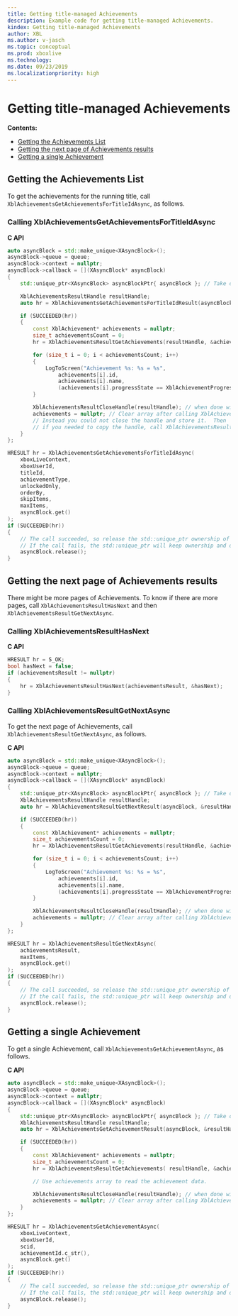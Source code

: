 ```yaml
---
title: Getting title-managed Achievements
description: Example code for getting title-managed Achievements.
kindex: Getting title-managed Achievements
author: XBL
ms.author: v-jasch
ms.topic: conceptual
ms.prod: xboxlive
ms.technology: 
ms.date: 09/23/2019
ms.localizationpriority: high
---
```



# Getting title-managed Achievements

**Contents:**
* [Getting the Achievements List](#getting-the-achievements-list)
* [Getting the next page of Achievements results](#getting-the-next-page-of-achievements-results)
* [Getting a single Achievement](#getting-a-single-achievement)


<!-- ===================================================== -->
<a id="getting-the-achievements-list"></a>

## Getting the Achievements List

To get the achievements for the running title, call `XblAchievementsGetAchievementsForTitleIdAsync`, as follows.


### Calling XblAchievementsGetAchievementsForTitleIdAsync

**C API**
<!-- XblAchievementsGetAchievementsForTitleIdAsync.md -->
```cpp
auto asyncBlock = std::make_unique<XAsyncBlock>();
asyncBlock->queue = queue;
asyncBlock->context = nullptr;
asyncBlock->callback = [](XAsyncBlock* asyncBlock)
{
    std::unique_ptr<XAsyncBlock> asyncBlockPtr{ asyncBlock }; // Take over ownership of the XAsyncBlock*

    XblAchievementsResultHandle resultHandle;
    auto hr = XblAchievementsGetAchievementsForTitleIdResult(asyncBlock, &resultHandle);

    if (SUCCEEDED(hr))
    {
        const XblAchievement* achievements = nullptr;
        size_t achievementsCount = 0;
        hr = XblAchievementsResultGetAchievements(resultHandle, &achievements, &achievementsCount);

        for (size_t i = 0; i < achievementsCount; i++)
        {
            LogToScreen("Achievement %s: %s = %s", 
                achievements[i].id, 
                achievements[i].name,
                (achievements[i].progressState == XblAchievementProgressState::Achieved) ? "Achieved" : "Not achieved");
        }

        XblAchievementsResultCloseHandle(resultHandle); // when done with handle, close it
        achievements = nullptr; // Clear array after calling XblAchievementsResultCloseHandle to pointer to freed memory
        // Instead you could not close the handle and store it.  Then 
        // if you needed to copy the handle, call XblAchievementsResultDuplicateHandle()
    }
};

HRESULT hr = XblAchievementsGetAchievementsForTitleIdAsync(
    xboxLiveContext,
    xboxUserId,
    titleId,
    achievementType,
    unlockedOnly,
    orderBy,
    skipItems,
    maxItems,
    asyncBlock.get()
);
if (SUCCEEDED(hr))
{
    // The call succeeded, so release the std::unique_ptr ownership of XAsyncBlock* since the callback will take over ownership.
    // If the call fails, the std::unique_ptr will keep ownership and delete the XAsyncBlock*
    asyncBlock.release(); 
}
```

<!-- **Reference**
* [XAsyncBlock](xasyncblock.md)
* [XblAchievement](xblachievement.md)
* [XblAchievementProgressState](xblachievementprogressstate.md)
* [XblAchievementsGetAchievementsForTitleIdAsync](xblachievementsgetachievementsfortitleidasync.md)
* [XblAchievementsGetAchievementsForTitleIdResult](xblachievementsgetachievementsfortitleidresult.md)
* [XblAchievementsResultCloseHandle](xblachievementsresultclosehandle.md)
* [XblAchievementsResultDuplicateHandle](xblachievementsresultduplicatehandle.md)
* [XblAchievementsResultGetAchievements](xblachievementsresultgetachievements.md)-->
<!-- * [XblAchievementsResultHandle](xblachievementsresulthandle.md) -->


<!-- ===================================================== -->
<a id="getting-the-next-page-of-achievements-results"></a>

## Getting the next page of Achievements results

There might be more pages of Achievements.  To know if there are more pages, call `XblAchievementsResultHasNext` and then `XblAchievementsResultGetNextAsync`.


### Calling XblAchievementsResultHasNext

**C API**
<!-- XblAchievementsResultHasNext.md -->
```cpp
HRESULT hr = S_OK;
bool hasNext = false;
if (achievementsResult != nullptr)
{
    hr = XblAchievementsResultHasNext(achievementsResult, &hasNext);
}
```

<!-- **Reference**
* [XblAchievementsResultHasNext](xblachievementsresulthasnext.md)-->


### Calling XblAchievementsResultGetNextAsync

To get the next page of Achievements, call `XblAchievementsResultGetNextAsync`, as follows.

**C API**
<!-- XblAchievementsResultGetNextAsync.md -->
```cpp
auto asyncBlock = std::make_unique<XAsyncBlock>();
asyncBlock->queue = queue;
asyncBlock->context = nullptr;
asyncBlock->callback = [](XAsyncBlock* asyncBlock)
{
    std::unique_ptr<XAsyncBlock> asyncBlockPtr{ asyncBlock }; // Take over ownership of the XAsyncBlock*
    XblAchievementsResultHandle resultHandle;
    auto hr = XblAchievementsResultGetNextResult(asyncBlock, &resultHandle);

    if (SUCCEEDED(hr))
    {
        const XblAchievement* achievements = nullptr;
        size_t achievementsCount = 0;
        hr = XblAchievementsResultGetAchievements(resultHandle, &achievements, &achievementsCount);

        for (size_t i = 0; i < achievementsCount; i++)
        {
            LogToScreen("Achievement %s: %s = %s",
                achievements[i].id,
                achievements[i].name,
                (achievements[i].progressState == XblAchievementProgressState::Achieved) ? "Achieved" : "Not achieved");
        }

        XblAchievementsResultCloseHandle(resultHandle); // when done with handle, close it
        achievements = nullptr; // Clear array after calling XblAchievementsResultCloseHandle to pointer to freed memory
    }
};

HRESULT hr = XblAchievementsResultGetNextAsync(
    achievementsResult,
    maxItems,
    asyncBlock.get()
);
if (SUCCEEDED(hr))
{
    // The call succeeded, so release the std::unique_ptr ownership of XAsyncBlock* since the callback will take over ownership.
    // If the call fails, the std::unique_ptr will keep ownership and delete the XAsyncBlock*
    asyncBlock.release();
}
```

<!-- **Reference**
* [XAsyncBlock](xasyncblock.md)
* [XblAchievement](xblachievement.md)
* [XblAchievementProgressState](xblachievementprogressstate.md)
* [XblAchievementsResultCloseHandle](xblachievementsresultclosehandle.md)
* [XblAchievementsResultGetAchievements](xblachievementsresultgetachievements.md)
* [XblAchievementsResultGetNextAsync](xblachievementsresultgetnextasync.md)
* [XblAchievementsResultGetNextResult](xblachievementsresultgetnextresult.md)-->
<!-- * [XblAchievementsResultHandle](xblachievementsresulthandle.md) -->


<!-- ===================================================== -->
<a id="getting-a-single-achievement"></a>

## Getting a single Achievement

To get a single Achievement, call `XblAchievementsGetAchievementAsync`, as follows.

**C API**
<!-- XblAchievementsGetAchievementAsync.md -->
```cpp
auto asyncBlock = std::make_unique<XAsyncBlock>();
asyncBlock->queue = queue;
asyncBlock->context = nullptr;
asyncBlock->callback = [](XAsyncBlock* asyncBlock)
{
    std::unique_ptr<XAsyncBlock> asyncBlockPtr{ asyncBlock }; // Take over ownership of the XAsyncBlock*
    XblAchievementsResultHandle resultHandle;
    auto hr = XblAchievementsGetAchievementResult(asyncBlock, &resultHandle);

    if (SUCCEEDED(hr))
    {
        const XblAchievement* achievements = nullptr;
        size_t achievementsCount = 0;
        hr = XblAchievementsResultGetAchievements( resultHandle, &achievements, &achievementsCount );

        // Use achievements array to read the achievement data.

        XblAchievementsResultCloseHandle(resultHandle); // when done with handle, close it
        achievements = nullptr; // Clear array after calling XblAchievementsResultCloseHandle to avoid ptr to freed memory
    }
};

HRESULT hr = XblAchievementsGetAchievementAsync(
    xboxLiveContext,
    xboxUserId,
    scid,
    achievementId.c_str(),
    asyncBlock.get()
);
if (SUCCEEDED(hr))
{
    // The call succeeded, so release the std::unique_ptr ownership of XAsyncBlock* since the callback will take over ownership.
    // If the call fails, the std::unique_ptr will keep ownership and delete the XAsyncBlock*
    asyncBlock.release();
}
```

<!-- **Reference**
* [XAsyncBlock](xasyncblock.md)
* [XblAchievement](xblachievement.md)
* [XblAchievementsGetAchievementAsync](xblachievementsgetachievementasync.md)
* [XblAchievementsGetAchievementResult](xblachievementsgetachievementresult.md)
* [XblAchievementsResultCloseHandle](xblachievementsresultclosehandle.md)
* [XblAchievementsResultGetAchievements](xblachievementsresultgetachievements.md)-->
<!-- * [XblAchievementsResultHandle](xblachievementsresulthandle.md) -->
